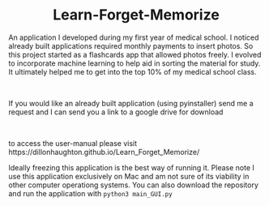 # <center>Learn-Forget-Memorize</center>
<p>An application I developed during my first year of medical school. I noticed already built applications required monthly payments to insert photos. So this project started as a flashcards app that allowed photos freely. I evolved to incorporate machine learning to help aid in sorting the material for study. It ultimately helped me to get into the top 10% of my medical school class.</p><br>

<p>If you would like an already built application (using pyinstaller) send me a request and I can send you a link to a google drive for download</p><br>

<p> to access the user-manual please visit https://dillonhaughton.github.io/Learn_Forget_Memorize/</p>

<p>Ideally freezing this application is the best way of running it. Please note I use this application exclusively on Mac and am not sure of its viability in other computer operationg systems. You can also download the repository and run the application with <code>python3 main_GUI.py</code></p>